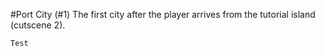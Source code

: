 #Port City (#1)
The first city after the player arrives from the tutorial island (cutscene 2).

```
Test
````
